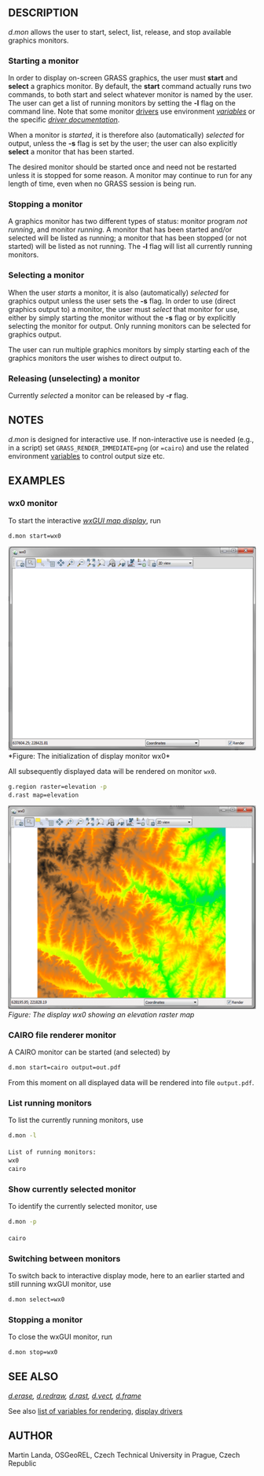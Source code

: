 ## DESCRIPTION

*d.mon* allows the user to start, select, list, release, and stop
available graphics monitors.

### Starting a monitor

In order to display on-screen GRASS graphics, the user must **start**
and **select** a graphics monitor. By default, the **start** command
actually runs two commands, to both start and select whatever monitor is
named by the user. The user can get a list of running monitors by
setting the **-l** flag on the command line. Note that some monitor
[drivers](displaydrivers.md) use environment *[variables](variables.md)*
or the specific *[driver
documentation](variables.md#list-of-selected-grass-environment-variables-for-rendering)*.

When a monitor is *started*, it is therefore also (automatically)
*selected* for output, unless the **-s** flag is set by the user; the
user can also explicitly **select** a monitor that has been started.

The desired monitor should be started once and need not be restarted
unless it is stopped for some reason. A monitor may continue to run for
any length of time, even when no GRASS session is being run.

### Stopping a monitor

A graphics monitor has two different types of status: monitor program
*not running*, and monitor *running*. A monitor that has been started
and/or selected will be listed as running; a monitor that has been
stopped (or not started) will be listed as not running. The **-l** flag
will list all currently running monitors.

### Selecting a monitor

When the user *starts* a monitor, it is also (automatically) *selected*
for graphics output unless the user sets the **-s** flag. In order to
use (direct graphics output to) a monitor, the user must *select* that
monitor for use, either by simply starting the monitor without the
**-s** flag or by explicitly selecting the monitor for output. Only
running monitors can be selected for graphics output.

The user can run multiple graphics monitors by simply starting each of
the graphics monitors the user wishes to direct output to.

### Releasing (unselecting) a monitor

Currently *selected* a monitor can be released by **-r** flag.

## NOTES

*d.mon* is designed for interactive use. If non-interactive use is
needed (e.g., in a script) set `GRASS_RENDER_IMMEDIATE=png` (or
`=cairo`) and use the related environment [variables](variables.md) to
control output size etc.

## EXAMPLES

### wx0 monitor

To start the interactive *[wxGUI map
display](wxGUI.md#map-display-window)*, run

```sh
d.mon start=wx0
```

<img src="d_mon_wx0.png" data-border="0" alt="Blank wx0 display" />  
*Figure: The initialization of display monitor wx0*

All subsequently displayed data will be rendered on monitor `wx0`.

```sh
g.region raster=elevation -p
d.rast map=elevation
```

<img src="d_mon_wx0_raster.png" data-border="0"
alt="Display wx0 with raster map" />  
*Figure: The display wx0 showing an elevation raster map*

### CAIRO file renderer monitor

A CAIRO monitor can be started (and selected) by

```sh
d.mon start=cairo output=out.pdf
```

From this moment on all displayed data will be rendered into file
`output.pdf`.

### List running monitors

To list the currently running monitors, use

```sh
d.mon -l

List of running monitors:
wx0
cairo
```

### Show currently selected monitor

To identify the currently selected monitor, use

```sh
d.mon -p

cairo
```

### Switching between monitors

To switch back to interactive display mode, here to an earlier started
and still running wxGUI monitor, use

```sh
d.mon select=wx0
```

### Stopping a monitor

To close the wxGUI monitor, run

```sh
d.mon stop=wx0
```

## SEE ALSO

*[d.erase](d.erase.md), [d.redraw](d.redraw.md), [d.rast](d.rast.md),
[d.vect](d.vect.md), [d.frame](d.frame.md)*

See also [list of variables for
rendering](variables.md#list-of-selected-grass-environment-variables-for-rendering),
[display drivers](displaydrivers.md)

## AUTHOR

Martin Landa, OSGeoREL, Czech Technical University in Prague, Czech
Republic
